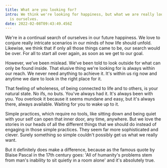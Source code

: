 ```yaml
---
title: What are you looking for?
intro: We think we're looking for happiness, but what we are really looking for
  is ourselves.
date: 2022-02-08T09:43:49.456Z
---
```

We're in a continual search of ourselves in our future happiness. We love to conjure really intricate scenarios in our minds of how life should unfold. Likewise, we think that if only all those things came to be, our search would be over. For all to start all over again, as soon as we get to our goal.

However, we've been mislead. We've been told to look outside for what can only be found inside. That elusive thing we're looking for is always within our reach. We never need anything to achieve it. It's within us rig now and anytime we dare to look in the right place for it.

That feeling of wholeness, of being connected to life and to others, is your natural state. No ifs, no buts. You've always had it. It's always been with you. You overlook it because it seems mundane and easy, but it's always there, always available. Waiting for you to wake up to it.

Simple practices, which require no tools, like sitting down and being quiet with your self can open that inner door, any time, anywhere. But we love the stories in our heads of all the different things that we should do instead of engaging in those simple practices. They seem far more sophisticated and clever. Surely something so simple couldn't possibly get us what we really want.

But it definitely does make a difference, because as the famous quote by Blaise Pascal in the 17th century goes: 'All of humanity's problems stem from man's inability to sit quietly in a room alone' and it's absolutely true.